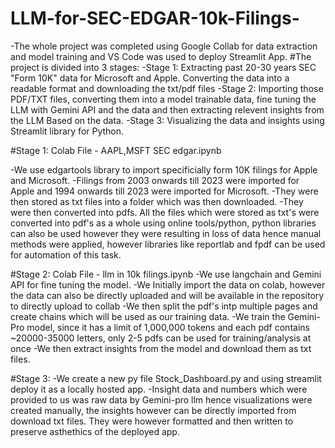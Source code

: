 # LLM-for-SEC-EDGAR-10k-Filings-

-The whole project was completed using Google Collab for data extraction and model training and VS Code was used to deploy Streamlit App.
#The project is divided into 3 stages:
-Stage 1: Extracting past 20-30 years SEC "Form 10K" data for Microsoft and Apple. Converting the data into a readable format and downloading the txt/pdf files
-Stage 2: Importing those PDF/TXT files, converting them into a model trainable data, fine tuning the LLM with Gemini API and the data and then extracting relevent insights from the LLM Based on the data.
-Stage 3: Visualizing the data and insights using Streamlit library for Python. 

#Stage 1: Colab File - AAPL,MSFT SEC edgar.ipynb

-We use edgartools library to import specificially form 10K filings for Apple and Microsoft. 
-Filings from 2003 onwards till 2023 were imported for Apple and 1994 onwards till 2023 were imported for Microsoft.
-They were then stored as txt files into a folder which was then downloaded.
-They were then converted into pdfs. All the files which were stored as txt's were converted into pdf's as a whole using online tools/python, python libraries can also be used however they were resulting in loss of data hence manual methods were applied, however libraries like reportlab and fpdf can be used for automation of this task. 

#Stage 2: Colab File - llm in 10k filings.ipynb
-We use langchain and Gemini API for fine tuning the model.
-We Initially import the data on colab, however the data can also be directly uploaded and will be available in the repository to directly upload to collab
-We then split the pdf's intp multiple pages and create chains which will be used as our training data.
-We train the Gemini-Pro model, since it has a limit of 1,000,000 tokens and each pdf contains ~20000-35000 letters, only 2-5 pdfs can be used for training/analysis at once
-We then extract insights from the model and download them as txt files.

#Stage 3:
-We create a new py file Stock_Dashboard.py and using streamlit deploy it as a locally hosted app.
-Insight data and numbers which were provided to us was raw data by Gemini-pro llm hence visualizations were created manually, the insights however can be directly imported from download txt files. They were however formatted and then written to preserve asthethics of the deployed app.
